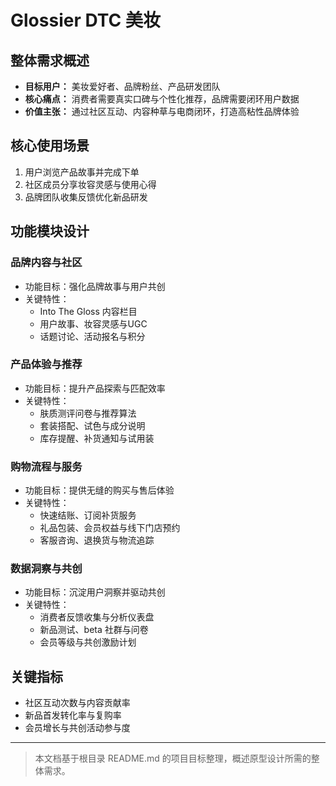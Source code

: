 # Glossier DTC 美妆

## 整体需求概述

- **目标用户：** 美妆爱好者、品牌粉丝、产品研发团队
- **核心痛点：** 消费者需要真实口碑与个性化推荐，品牌需要闭环用户数据
- **价值主张：** 通过社区互动、内容种草与电商闭环，打造高粘性品牌体验

## 核心使用场景

1. 用户浏览产品故事并完成下单
2. 社区成员分享妆容灵感与使用心得
3. 品牌团队收集反馈优化新品研发

## 功能模块设计

### 品牌内容与社区

- 功能目标：强化品牌故事与用户共创
- 关键特性：
  - Into The Gloss 内容栏目
  - 用户故事、妆容灵感与UGC
  - 话题讨论、活动报名与积分

### 产品体验与推荐

- 功能目标：提升产品探索与匹配效率
- 关键特性：
  - 肤质测评问卷与推荐算法
  - 套装搭配、试色与成分说明
  - 库存提醒、补货通知与试用装

### 购物流程与服务

- 功能目标：提供无缝的购买与售后体验
- 关键特性：
  - 快速结账、订阅补货服务
  - 礼品包装、会员权益与线下门店预约
  - 客服咨询、退换货与物流追踪

### 数据洞察与共创

- 功能目标：沉淀用户洞察并驱动共创
- 关键特性：
  - 消费者反馈收集与分析仪表盘
  - 新品测试、beta 社群与问卷
  - 会员等级与共创激励计划

## 关键指标

- 社区互动次数与内容贡献率
- 新品首发转化率与复购率
- 会员增长与共创活动参与度

---

> 本文档基于根目录 README.md 的项目目标整理，概述原型设计所需的整体需求。